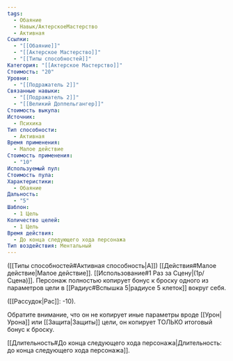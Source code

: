 ```yaml
---
tags:
  - Обаяние
  - Навык/АктерскоеМастерство
  - Активная
Ссылки:
  - "[[Обаяние]]"
  - "[[Актерское Мастерство]]"
  - "[[Типы способностей]]"
Категория: "[[Актерское Мастерство]]"
Стоимость: "20"
Уровни:
  - "[[Подражатель 2]]"
Связанные навыки:
  - "[[Подражатель 2]]"
  - "[[Великий Доппельгангер]]"
Стоимость выкупа: 
Источник:
  - Психика
Тип способности:
  - Активная
Время применения:
  - Малое действие
Стоимость применения:
  - "10"
Используемый пул: 
Стоимость пула: 
Характеристики:
  - Обаяние
Дальность:
  - "5"
Шаблон:
  - 1 Цель
Количество целей:
  - 1 Цель
Время действия:
  - До конца следующего хода персонажа
Тип воздействия: Ментальный
---
```

([[Типы способностей#Активная способность|А]]) [[Действия#Малое действие|Малое действие]]. [[Использование#1 Раз за Сцену|(1р/Сцена)]]. Персонаж полностью копирует бонус к броску одного из параметров  цели в [[Радиус#Вспышка 5|радиусе 5 клеток]] вокруг себя. 

([[Рассудок|Рас]]: -10).

Обратите внимание, что он не копирует иные параметры вроде [[Урон|Урона]] или [[Защита|Защиты]] цели, он копирует ТОЛЬКО итоговый бонус к броску. 

[[Длительность#До конца следующего хода персонажа|Длительность: до конца следующего хода персонажа]].